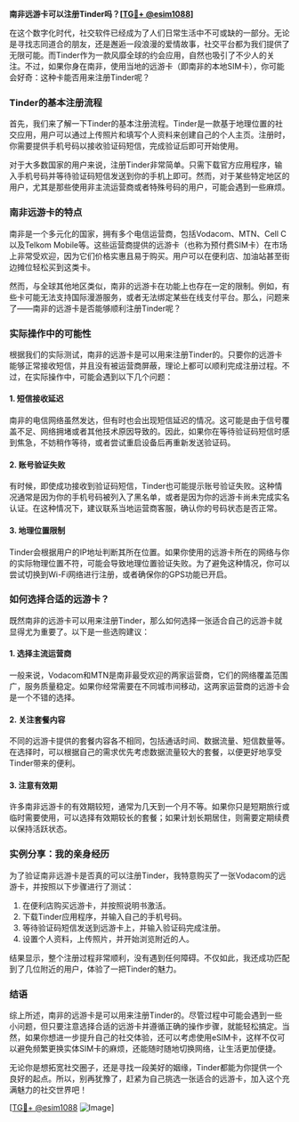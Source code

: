 **南非远游卡可以注册Tinder吗？[[TG💪+ @esim1088](https://t.me/s/esim1088)]**

在这个数字化时代，社交软件已经成为了人们日常生活中不可或缺的一部分。无论是寻找志同道合的朋友，还是邂逅一段浪漫的爱情故事，社交平台都为我们提供了无限可能。而Tinder作为一款风靡全球的约会应用，自然也吸引了不少人的关注。不过，如果你身在南非，使用当地的远游卡（即南非的本地SIM卡），你可能会好奇：这种卡能否用来注册Tinder呢？

### Tinder的基本注册流程

首先，我们来了解一下Tinder的基本注册流程。Tinder是一款基于地理位置的社交应用，用户可以通过上传照片和填写个人资料来创建自己的个人主页。注册时，你需要提供手机号码以接收验证码短信，完成验证后即可开始使用。

对于大多数国家的用户来说，注册Tinder非常简单。只需下载官方应用程序，输入手机号码并等待验证码短信发送到你的手机上即可。然而，对于某些特定地区的用户，尤其是那些使用非主流运营商或者特殊号码的用户，可能会遇到一些麻烦。

### 南非远游卡的特点

南非是一个多元化的国家，拥有多个电信运营商，包括Vodacom、MTN、Cell C以及Telkom Mobile等。这些运营商提供的远游卡（也称为预付费SIM卡）在市场上非常受欢迎，因为它们价格实惠且易于购买。用户可以在便利店、加油站甚至街边摊位轻松买到这类卡。

然而，与全球其他地区类似，南非的远游卡在功能上也存在一定的限制。例如，有些卡可能无法支持国际漫游服务，或者无法绑定某些在线支付平台。那么，问题来了——南非的远游卡是否能够顺利注册Tinder呢？

### 实际操作中的可能性

根据我们的实际测试，南非的远游卡是可以用来注册Tinder的。只要你的远游卡能够正常接收短信，并且没有被运营商屏蔽，理论上都可以顺利完成注册过程。不过，在实际操作中，可能会遇到以下几个问题：

#### 1. 短信接收延迟
南非的电信网络虽然发达，但有时也会出现短信延迟的情况。这可能是由于信号覆盖不足、网络拥堵或者其他技术原因导致的。因此，如果你在等待验证码短信时感到焦急，不妨稍作等待，或者尝试重启设备后再重新发送验证码。

#### 2. 账号验证失败
有时候，即使成功接收到验证码短信，Tinder也可能提示账号验证失败。这种情况通常是因为你的手机号码被列入了黑名单，或者是因为你的远游卡尚未完成实名认证。在这种情况下，建议联系当地运营商客服，确认你的号码状态是否正常。

#### 3. 地理位置限制
Tinder会根据用户的IP地址判断其所在位置。如果你使用的远游卡所在的网络与你的实际物理位置不符，可能会导致地理位置验证失败。为了避免这种情况，你可以尝试切换到Wi-Fi网络进行注册，或者确保你的GPS功能已开启。

### 如何选择合适的远游卡？

既然南非的远游卡可以用来注册Tinder，那么如何选择一张适合自己的远游卡就显得尤为重要了。以下是一些选购建议：

#### 1. 选择主流运营商
一般来说，Vodacom和MTN是南非最受欢迎的两家运营商，它们的网络覆盖范围广，服务质量稳定。如果你经常需要在不同城市间移动，这两家运营商的远游卡会是一个不错的选择。

#### 2. 关注套餐内容
不同的远游卡提供的套餐内容各不相同，包括通话时间、数据流量、短信数量等。在选择时，可以根据自己的需求优先考虑数据流量较大的套餐，以便更好地享受Tinder带来的便利。

#### 3. 注意有效期
许多南非远游卡的有效期较短，通常为几天到一个月不等。如果你只是短期旅行或临时需要使用，可以选择有效期较长的套餐；如果计划长期居住，则需要定期续费以保持活跃状态。

### 实例分享：我的亲身经历

为了验证南非远游卡是否真的可以注册Tinder，我特意购买了一张Vodacom的远游卡，并按照以下步骤进行了测试：

1. 在便利店购买远游卡，并按照说明书激活。
2. 下载Tinder应用程序，并输入自己的手机号码。
3. 等待验证码短信发送到远游卡上，并输入验证码完成注册。
4. 设置个人资料，上传照片，并开始浏览附近的人。

结果显示，整个注册过程非常顺利，没有遇到任何障碍。不仅如此，我还成功匹配到了几位附近的用户，体验了一把Tinder的魅力。

### 结语

综上所述，南非的远游卡是可以用来注册Tinder的。尽管过程中可能会遇到一些小问题，但只要注意选择合适的远游卡并遵循正确的操作步骤，就能轻松搞定。当然，如果你想进一步提升自己的社交体验，还可以考虑使用eSIM卡，这样不仅可以避免频繁更换实体SIM卡的麻烦，还能随时随地切换网络，让生活更加便捷。

无论你是想拓宽社交圈子，还是寻找一段美好的姻缘，Tinder都能为你提供一个良好的起点。所以，别再犹豫了，赶紧为自己挑选一张适合的远游卡，加入这个充满魅力的社交世界吧！

[[TG💪+ @esim1088](https://t.me/s/esim1088) ![Image](https://i.postimg.cc/4NQfJmqS/Snipaste-2025-05-13-00-14-12.png)]